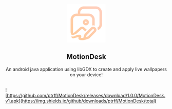 <p align="center">
  <a href="https://github.com/ptrff/MotionDesk">
    <img src="app/src/main/res/drawable/ic_app.png" alt="Logo" width="120" height="120">
  </a>
</p>
<h2 align="center">MotionDesk</h2>

<p align="center">
  An android java application using libGDX to create and apply live wallpapers on your device!
  <br/>
  <br/>
</p>


![https://github.com/ptrff/MotionDesk/releases/download/1.0.0/MotionDesk.v1.apk](https://img.shields.io/github/downloads/ptrff/MotionDesk/total)